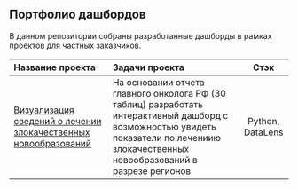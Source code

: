 ## Портфолио дашбордов

В данном репозитории собраны разработанные дашборды в рамках проектов для частных заказчиков.

|Название проекта|Задачи проекта|Стэк|
|:------------- |:------------------|:-----:|
|[Визуализация сведений о лечении злокачественных новообразований](https://datalens.yandex/ivspa4cqwl4u7)|На основании отчета главного онколога РФ (30 таблиц) разработать интерактивный дашборд с возможностью увидеть показатели по лечениию злокачественных новообразований в разрезе регионов|Python, DataLens|
